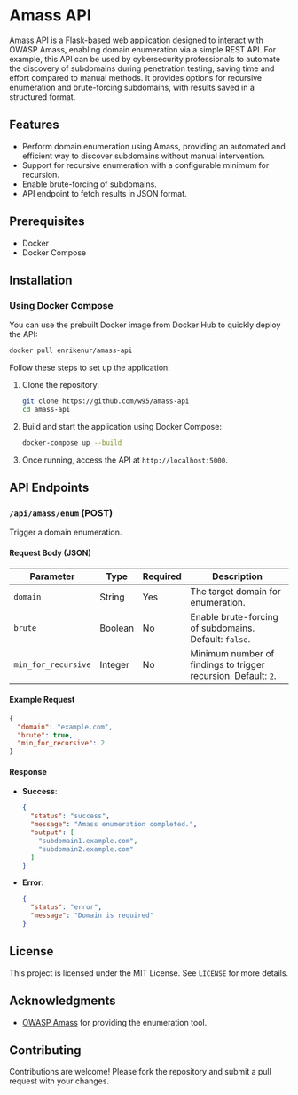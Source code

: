 # Amass API

Amass API is a Flask-based web application designed to interact with OWASP Amass, enabling domain enumeration via a simple REST API. For example, this API can be used by cybersecurity professionals to automate the discovery of subdomains during penetration testing, saving time and effort compared to manual methods. It provides options for recursive enumeration and brute-forcing subdomains, with results saved in a structured format.

## Features

- Perform domain enumeration using Amass, providing an automated and efficient way to discover subdomains without manual intervention.
- Support for recursive enumeration with a configurable minimum for recursion.
- Enable brute-forcing of subdomains.
- API endpoint to fetch results in JSON format.

## Prerequisites

- Docker
- Docker Compose

## Installation

### Using Docker Compose

You can use the prebuilt Docker image from Docker Hub to quickly deploy the API:
```bash
docker pull enrikenur/amass-api
```

Follow these steps to set up the application:

1. Clone the repository:
   ```bash
   git clone https://github.com/w95/amass-api
   cd amass-api
   ```
2. Build and start the application using Docker Compose:
   ```bash
   docker-compose up --build
   ```
3. Once running, access the API at `http://localhost:5000`.

## API Endpoints

### `/api/amass/enum` (POST)

Trigger a domain enumeration.

#### Request Body (JSON)

| Parameter           | Type    | Required | Description                                                    |
| ------------------- | ------- | -------- | -------------------------------------------------------------- |
| `domain`            | String  | Yes      | The target domain for enumeration.                             |
| `brute`             | Boolean | No       | Enable brute-forcing of subdomains. Default: `false`.          |
| `min_for_recursive` | Integer | No       | Minimum number of findings to trigger recursion. Default: `2`. |

#### Example Request

```json
{
  "domain": "example.com",
  "brute": true,
  "min_for_recursive": 2
}
```

#### Response

- **Success**:
  ```json
  {
    "status": "success",
    "message": "Amass enumeration completed.",
    "output": [
      "subdomain1.example.com",
      "subdomain2.example.com"
    ]
  }
  ```
- **Error**:
  ```json
  {
    "status": "error",
    "message": "Domain is required"
  }
  ```

## License

This project is licensed under the MIT License. See `LICENSE` for more details.

## Acknowledgments

- [OWASP Amass](https://github.com/OWASP/Amass) for providing the enumeration tool.

## Contributing

Contributions are welcome! Please fork the repository and submit a pull request with your changes.
